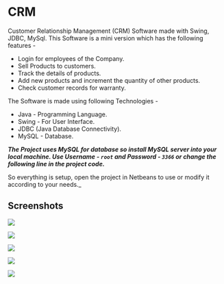 CRM
===

Customer Relationship Management (CRM) Software made with Swing, JDBC, MySql. This Software is a mini version which has the following features - 
- Login for employees of the Company.
- Sell Products to customers.
- Track the details of products.
- Add new products and increment the quantity of other products.
- Check customer records for warranty.

The Software is made using following Technologies - 
- Java - Programming Language.
- Swing - For User Interface.
- JDBC (Java Database Connectivity).
- MySQL - Database.

***The Project uses MySQL for database so install MySQL server into your local machine.
Use Username - `root` and Password - `3366` or change the following line in the project code.***

So everything is setup, open the project in Netbeans to use or modify it according to your needs._

## Screenshots

![](http://i.imgur.com/WPnfYJU.png)

![](http://i.imgur.com/ENl7OEo.png)

![](http://i.imgur.com/2xPGPnj.png)

![](http://i.imgur.com/Sl4aeK0.png)

![](http://i.imgur.com/N8BlF0s.png)